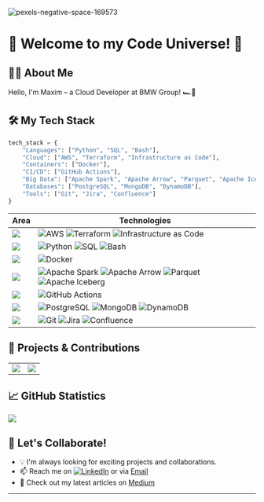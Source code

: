 ![pexels-negative-space-169573](https://user-images.githubusercontent.com/76586244/204130312-37faf66f-3921-441a-bc7c-ccf24c804396.jpg)

# 🚀 Welcome to my Code Universe! 🌌

## 👨‍🚀 About Me
Hello, I'm Maxim – a Cloud Developer at BMW Group! 🏎️💨

## 🛠️ My Tech Stack
```python
tech_stack = {
    "Languages": ["Python", "SQL", "Bash"],
    "Cloud": ["AWS", "Terraform", "Infrastructure as Code"],
    "Containers": ["Docker"],
    "CI/CD": ["GitHub Actions"],
    "Big Data": ["Apache Spark", "Apache Arrow", "Parquet", "Apache Iceberg"],
    "Databases": ["PostgreSQL", "MongoDB", "DynamoDB"],
    "Tools": ["Git", "Jira", "Confluence"]
}
```

| Area | Technologies |
|------|--------------|
| ![](https://img.shields.io/badge/☁️-Cloud-informational?style=flat&color=232F3E) | ![AWS](https://img.shields.io/badge/AWS-232F3E?style=flat&logo=amazon-aws&logoColor=white) ![Terraform](https://img.shields.io/badge/Terraform-7B42BC?style=flat&logo=terraform&logoColor=white) ![Infrastructure as Code](https://img.shields.io/badge/Infrastructure_as_Code-232F3E?style=flat) |
| ![](https://img.shields.io/badge/🖥️-Languages-informational?style=flat&color=3776AB) | ![Python](https://img.shields.io/badge/Python-3776AB?style=flat&logo=python&logoColor=white) ![SQL](https://img.shields.io/badge/SQL-4479A1?style=flat&logo=postgresql&logoColor=white) ![Bash](https://img.shields.io/badge/Bash-4EAA25?style=flat&logo=gnu-bash&logoColor=white) |
| ![](https://img.shields.io/badge/🐳-Containers-informational?style=flat&color=2496ED) | ![Docker](https://img.shields.io/badge/Docker-2496ED?style=flat&logo=docker&logoColor=white) |
| ![](https://img.shields.io/badge/📊-Big_Data-informational?style=flat&color=E25A1C) | ![Apache Spark](https://img.shields.io/badge/Apache_Spark-E25A1C?style=flat&logo=apache-spark&logoColor=white) ![Apache Arrow](https://img.shields.io/badge/Apache_Arrow-66E3FF?style=flat&logo=apache&logoColor=black) ![Parquet](https://img.shields.io/badge/Parquet-18BFFF?style=flat) ![Apache Iceberg](https://img.shields.io/badge/Apache_Iceberg-0080FF?style=flat) |
| ![](https://img.shields.io/badge/🔄-CI/CD-informational?style=flat&color=2088FF) | ![GitHub Actions](https://img.shields.io/badge/GitHub_Actions-2088FF?style=flat&logo=github-actions&logoColor=white) |
| ![](https://img.shields.io/badge/🗃️-Databases-informational?style=flat&color=4479A1) | ![PostgreSQL](https://img.shields.io/badge/PostgreSQL-4169E1?style=flat&logo=postgresql&logoColor=white) ![MongoDB](https://img.shields.io/badge/MongoDB-47A248?style=flat&logo=mongodb&logoColor=white) ![DynamoDB](https://img.shields.io/badge/DynamoDB-4053D6?style=flat&logo=amazon-dynamodb&logoColor=white) |
| ![](https://img.shields.io/badge/🛠️-Tools-informational?style=flat&color=181717) | ![Git](https://img.shields.io/badge/Git-F05032?style=flat&logo=git&logoColor=white) ![Jira](https://img.shields.io/badge/Jira-0052CC?style=flat&logo=jira&logoColor=white) ![Confluence](https://img.shields.io/badge/Confluence-172B4D?style=flat&logo=confluence&logoColor=white) |

## 🌟 Projects & Contributions
<table>
  <tr>
    <td align="center">
      <a href="https://github.com/maximkiesel1/Open_Source_Package_PyPi">
        <img src="https://github-readme-stats.vercel.app/api/pin/?username=maximkiesel1&repo=Open_Source_Package_PyPi&theme=radical" />
      </a>
    </td>
    <td align="center">
      <a href="https://github.com/maximkiesel1/Stock_Market_Prediction">
        <img src="https://github-readme-stats.vercel.app/api/pin/?username=maximkiesel1&repo=Stock_Market_Prediction&theme=radical" />
      </a>
    </td>
  </tr>
</table>

## 📈 GitHub Statistics
<a href="https://github.com/maximkiesel/maximkiesel">
  <img align="center" src="https://github-readme-stats.vercel.app/api/top-langs/?username=maximkiesel&hide=java,html,tex&title_color=ffffff&text_color=c9cacc&icon_color=2bbc8a&bg_color=1d1f21&langs_count=3" />
</a>

## 🤝 Let's Collaborate!
- 💡 I'm always looking for exciting projects and collaborations.
- 📫 Reach me on [![LinkedIn][2.2]][2] or via [Email](mailto:your.email@example.com)
- 📝 Check out my latest articles on [Medium][medium.com]

---

<!-- Icons -->
[2.2]: https://raw.githubusercontent.com/MartinHeinz/MartinHeinz/master/linkedin-3-16.png (LinkedIn icon without padding)
<!-- Links to your social media accounts -->
[2]: https://de.linkedin.com/in/maxim-kiesel-904184152
[medium.com]: https://medium.com/@kiesel_maxim

